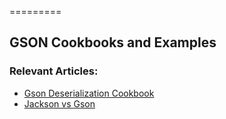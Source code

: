 =========

## GSON Cookbooks and Examples


### Relevant Articles: 
- [Gson Deserialization Cookbook](http://www.nklkarthi.com/gson-deserialization-guide)
- [Jackson vs Gson](http://www.nklkarthi.com/jackson-vs-gson)
